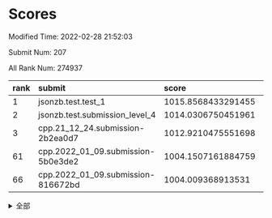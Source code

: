 # Scores

Modified Time: 2022-02-28 21:52:03

Submit Num: 207

All Rank Num: 274937

| rank |               submit               |       score        |       sigma        | pk_num |
| :--- | :--------------------------------- | :----------------- | :----------------- | :----- |
| 1    | jsonzb.test.test_1                 | 1015.8568433291455 | 0.8598493660942715 | 5309   |
| 2    | jsonzb.test.submission_level_4     | 1014.0306750451961 | 0.8322574780366667 | 5317   |
| 3    | cpp.21_12_24.submission-2b2ea0d7   | 1012.9210475551698 | 0.7928462448845088 | 5315   |
| 61   | cpp.2022_01_09.submission-5b0e3de2 | 1004.1507161884759 | 0.7151039468630678 | 5314   |
| 66   | cpp.2022_01_09.submission-816672bd | 1004.009368913531  | 0.7254722536113574 | 5316   |


<details>
<summary>全部</summary>

| rank |                 submit                 |       score        |       sigma        | pk_num |
| :--- | :------------------------------------- | :----------------- | :----------------- | :----- |
| 1    | jsonzb.test.test_1                     | 1015.8568433291455 | 0.8598493660942715 | 5309   |
| 2    | jsonzb.test.submission_level_4         | 1014.0306750451961 | 0.8322574780366667 | 5317   |
| 3    | cpp.21_12_24.submission-2b2ea0d7       | 1012.9210475551698 | 0.7928462448845088 | 5315   |
| 4    | gobigger.level_3.submission_level_3_25 | 1011.9871843155122 | 0.7581476512188705 | 5313   |
| 5    | gobigger.level_3.submission_level_3_24 | 1011.9703574835098 | 0.7843199803786612 | 5314   |
| 6    | gobigger.level_3.submission_level_3_3  | 1011.9098379476363 | 0.7698502051954482 | 5311   |
| 7    | gobigger.level_3.submission_level_3_42 | 1011.6479475758888 | 0.7862595491835476 | 5315   |
| 8    | gobigger.level_3.submission_level_3_5  | 1011.494510640118  | 0.7958632935163737 | 5311   |
| 9    | gobigger.level_3.submission_level_3_40 | 1011.4045582269151 | 0.7684737209601596 | 5316   |
| 10   | gobigger.level_3.submission_level_3_11 | 1011.2739351381973 | 0.7767474221560761 | 5309   |
| 11   | gobigger.level_3.submission_level_3_23 | 1011.248878659891  | 0.7541906023919622 | 5313   |
| 12   | gobigger.level_3.submission_level_3_28 | 1011.2123533447451 | 0.7606740348362737 | 5312   |
| 13   | gobigger.level_3.submission_level_3_43 | 1011.1920947818965 | 0.7720742673417038 | 5316   |
| 14   | gobigger.level_3.submission_level_3_29 | 1011.1607680683763 | 0.7843238928828868 | 5306   |
| 15   | gobigger.level_3.submission_level_3_37 | 1011.1555378268616 | 0.7844895025597598 | 5312   |
| 16   | gobigger.level_3.submission_level_3_33 | 1011.0088343785624 | 0.7834913626001166 | 5315   |
| 17   | gobigger.level_3.submission_level_3_0  | 1010.9631127990726 | 0.7815495967568851 | 5315   |
| 18   | gobigger.level_3.submission_level_3_34 | 1010.9097872144432 | 0.7737470086898235 | 5311   |
| 19   | gobigger.level_3.submission_level_3_20 | 1010.8585310306137 | 0.8021581335136592 | 5310   |
| 20   | gobigger.level_3.submission_level_3_19 | 1010.7543695494892 | 0.7582997053406066 | 5317   |
| 21   | gobigger.level_3.submission_level_3_15 | 1010.6265304443485 | 0.7867052409170971 | 5309   |
| 22   | gobigger.level_3.submission_level_3_22 | 1010.4902624748142 | 0.7754653974141464 | 5314   |
| 23   | gobigger.level_3.submission_level_3_36 | 1010.4292261091482 | 0.7671741343523877 | 5312   |
| 24   | gobigger.level_3.submission_level_3_41 | 1010.4154539606203 | 0.742084410747525  | 5313   |
| 25   | gobigger.level_3.submission_level_3_16 | 1010.3655501817032 | 0.7614113048267986 | 5314   |
| 26   | gobigger.level_3.submission_level_3_8  | 1010.3626802739906 | 0.7706101075567423 | 5315   |
| 27   | gobigger.level_3.submission_level_3_4  | 1010.205834570033  | 0.7487366759237738 | 5316   |
| 28   | gobigger.level_3.submission_level_3_2  | 1010.1839266563004 | 0.7813940003001737 | 5314   |
| 29   | gobigger.level_3.submission_level_3_48 | 1010.1388557199216 | 0.7643422066678318 | 5309   |
| 30   | gobigger.level_3.submission_level_3_35 | 1010.0693893820558 | 0.7526131224529529 | 5315   |
| 31   | gobigger.level_3.submission_level_3_1  | 1009.9912408684646 | 0.7764531451370725 | 5319   |
| 32   | gobigger.level_3.submission_level_3_10 | 1009.9482759006546 | 0.7283745571795515 | 5308   |
| 33   | gobigger.level_3.submission_level_3_17 | 1009.8791541516835 | 0.7657058550421729 | 5307   |
| 34   | gobigger.level_3.submission_level_3_30 | 1009.8782629514718 | 0.7531432131373187 | 5310   |
| 35   | gobigger.level_3.submission_level_3_39 | 1009.8289010694868 | 0.7568705383719856 | 5312   |
| 36   | gobigger.level_3.submission_level_3_14 | 1009.8098513641148 | 0.7639034977033954 | 5312   |
| 37   | gobigger.level_3.submission_level_3_47 | 1009.7928320758131 | 0.7409713743577098 | 5310   |
| 38   | gobigger.level_3.submission_level_3_45 | 1009.7593695716774 | 0.7571061123919933 | 5307   |
| 39   | gobigger.level_3.submission_level_3_44 | 1009.7443633781237 | 0.7553707381516626 | 5310   |
| 40   | gobigger.level_3.submission_level_3_46 | 1009.7156532676881 | 0.7471712387863637 | 5312   |
| 41   | gobigger.level_3.submission_level_3_49 | 1009.706265474808  | 0.7533813905204656 | 5311   |
| 42   | gobigger.level_3.submission_level_3_12 | 1009.6897516388069 | 0.7609049450946614 | 5314   |
| 43   | gobigger.level_3.submission_level_3_18 | 1009.6018720142475 | 0.7593882341993295 | 5311   |
| 44   | gobigger.level_3.submission_level_3_27 | 1009.4088502893578 | 0.7487818007548162 | 5316   |
| 45   | gobigger.level_3.submission_level_3_38 | 1009.2884390552384 | 0.7355226924845474 | 5317   |
| 46   | gobigger.level_3.submission_level_3_31 | 1009.2319643291574 | 0.7481375467013817 | 5308   |
| 47   | gobigger.level_3.submission_level_3_6  | 1009.1215936779345 | 0.7454009610835097 | 5308   |
| 48   | gobigger.level_3.submission_level_3_9  | 1009.0323710602335 | 0.7552842547505619 | 5311   |
| 49   | gobigger.level_3.submission_level_3_13 | 1008.9684155609988 | 0.7487947185969057 | 5314   |
| 50   | gobigger.level_3.submission_level_3_32 | 1008.802526185067  | 0.7595211007606975 | 5312   |
| 51   | gobigger.level_3.submission_level_3_26 | 1008.7843572220962 | 0.7592050919448855 | 5312   |
| 52   | gobigger.level_3.submission_level_3_21 | 1008.7337029914509 | 0.7219058841929187 | 5310   |
| 53   | gobigger.level_3.submission_level_3_7  | 1008.0333636647399 | 0.7401098589990319 | 5314   |
| 54   | gobigger.level_1.submission_level_1_36 | 1005.5916723404079 | 0.7421107601275239 | 5312   |
| 55   | gobigger.level_1.submission_level_1_25 | 1005.1015623258028 | 0.7214283838085093 | 5312   |
| 56   | gobigger.level_1.submission_level_1_47 | 1004.6006662434631 | 0.7082341679244467 | 5313   |
| 57   | gobigger.level_1.submission_level_1_4  | 1004.570247903208  | 0.7042906976980394 | 5313   |
| 58   | gobigger.level_1.submission_level_1_7  | 1004.5646160002384 | 0.7295947537315248 | 5312   |
| 59   | gobigger.level_1.submission_level_1_49 | 1004.410658030858  | 0.7107263856424767 | 5309   |
| 60   | gobigger.level_1.submission_level_1_8  | 1004.2075898997243 | 0.7118916549990031 | 5310   |
| 61   | cpp.2022_01_09.submission-5b0e3de2     | 1004.1507161884759 | 0.7151039468630678 | 5314   |
| 62   | gobigger.level_1.submission_level_1_32 | 1004.125589733887  | 0.7248757807098025 | 5314   |
| 63   | gobigger.level_1.submission_level_1_23 | 1004.074342194055  | 0.7297888027847284 | 5316   |
| 64   | gobigger.level_1.submission_level_1_19 | 1004.013997057729  | 0.721511573012643  | 5312   |
| 65   | gobigger.level_1.submission_level_1_11 | 1004.0106729915833 | 0.7161839823256038 | 5312   |
| 66   | cpp.2022_01_09.submission-816672bd     | 1004.009368913531  | 0.7254722536113574 | 5316   |
| 67   | gobigger.level_1.submission_level_1_35 | 1003.8765164240226 | 0.7238208184323807 | 5313   |
| 68   | gobigger.level_1.submission_level_1_33 | 1003.8489323344472 | 0.7242776441033735 | 5314   |
| 69   | gobigger.level_1.submission_level_1_5  | 1003.8152667624487 | 0.7210201798494948 | 5315   |
| 70   | gobigger.level_1.submission_level_1_0  | 1003.7898552280993 | 0.7145053996156332 | 5311   |
| 71   | gobigger.level_1.submission_level_1_6  | 1003.6289524465119 | 0.7183987351429129 | 5316   |
| 72   | gobigger.level_1.submission_level_1_22 | 1003.5583783407247 | 0.7257417660809881 | 5314   |
| 73   | gobigger.level_1.submission_level_1_14 | 1003.5205949953723 | 0.7145150036058734 | 5313   |
| 74   | gobigger.level_1.submission_level_1_41 | 1003.5082028982105 | 0.7162510570683134 | 5317   |
| 75   | gobigger.level_1.submission_level_1_26 | 1003.461461378514  | 0.7266555899026423 | 5314   |
| 76   | gobigger.level_1.submission_level_1_12 | 1003.4334798547432 | 0.7181838906826954 | 5312   |
| 77   | gobigger.level_1.submission_level_1_31 | 1003.416847141628  | 0.7246466639796224 | 5312   |
| 78   | gobigger.level_1.submission_level_1_21 | 1003.4030450765543 | 0.7151747979327324 | 5316   |
| 79   | gobigger.level_1.submission_level_1_27 | 1003.3772010932524 | 0.7127788319866509 | 5309   |
| 80   | gobigger.level_1.submission_level_1_46 | 1003.3748718307023 | 0.7179005119268714 | 5313   |
| 81   | gobigger.level_1.submission_level_1_43 | 1003.3357064861964 | 0.7157485455224178 | 5315   |
| 82   | gobigger.level_1.submission_level_1_13 | 1003.3329291876753 | 0.7208840087542753 | 5314   |
| 83   | gobigger.level_1.submission_level_1_38 | 1003.3148203927574 | 0.7168142647523766 | 5316   |
| 84   | gobigger.level_1.submission_level_1_3  | 1003.2880671428222 | 0.717870953000512  | 5311   |
| 85   | gobigger.level_1.submission_level_1_17 | 1003.2562125553878 | 0.7083152881435131 | 5318   |
| 86   | gobigger.level_1.submission_level_1_39 | 1003.2525199189447 | 0.7095973249030689 | 5314   |
| 87   | gobigger.level_1.submission_level_1_18 | 1003.2389075061641 | 0.7086611070360834 | 5318   |
| 88   | gobigger.level_1.submission_level_1_28 | 1003.1369327124274 | 0.7152526764801066 | 5318   |
| 89   | gobigger.level_1.submission_level_1_10 | 1003.0814147129487 | 0.7213944510760237 | 5310   |
| 90   | gobigger.level_1.submission_level_1_2  | 1003.0490491589588 | 0.7223899669702323 | 5311   |
| 91   | gobigger.level_1.submission_level_1_48 | 1003.0428820517359 | 0.7202581426658329 | 5312   |
| 92   | gobigger.level_1.submission_level_1_1  | 1002.9848333721555 | 0.7074187211099223 | 5315   |
| 93   | gobigger.level_1.submission_level_1_37 | 1002.9798781483157 | 0.7280034475592654 | 5313   |
| 94   | gobigger.level_1.submission_level_1_34 | 1002.9379148654474 | 0.7153594994993966 | 5312   |
| 95   | gobigger.level_1.submission_level_1_45 | 1002.9238041128573 | 0.7341896103188656 | 5315   |
| 96   | gobigger.level_1.submission_level_1_20 | 1002.7044318282594 | 0.7096681046602382 | 5310   |
| 97   | gobigger.level_1.submission_level_1_30 | 1002.6274556892652 | 0.7196327494598579 | 5309   |
| 98   | gobigger.level_1.submission_level_1_29 | 1002.6257957110811 | 0.7113490253344198 | 5316   |
| 99   | gobigger.level_1.submission_level_1_42 | 1002.5886113095587 | 0.729681048459822  | 5315   |
| 100  | gobigger.level_1.submission_level_1_9  | 1002.5147865904654 | 0.720193184346142  | 5312   |
| 101  | gobigger.level_1.submission_level_1_24 | 1002.3267760750589 | 0.7168684939742369 | 5312   |
| 102  | gobigger.level_1.submission_level_1_40 | 1002.0947788603415 | 0.7151901622937208 | 5316   |
| 103  | gobigger.level_1.submission_level_1_44 | 1002.0169158101677 | 0.7174615241612444 | 5311   |
| 104  | gobigger.level_1.submission_level_1_16 | 1001.8362394719068 | 0.7063089072451668 | 5312   |
| 105  | gobigger.level_1.submission_level_1_15 | 1001.049869555378  | 0.7224457762246524 | 5309   |
| 106  | gobigger.random.submission_random_40   | 997.2609218681558  | 0.707868469482051  | 5317   |
| 107  | gobigger.random.submission_random_16   | 997.1565120036697  | 0.7133554346118112 | 5309   |
| 108  | gobigger.random.submission_random_31   | 997.0648173167477  | 0.7273712952483506 | 5314   |
| 109  | gobigger.random.submission_random_24   | 996.9588033280858  | 0.7037908391109843 | 5311   |
| 110  | gobigger.random.submission_random_18   | 996.9381096716593  | 0.7125031243351072 | 5312   |
| 111  | gobigger.random.submission_random_20   | 996.8786617347477  | 0.713276727512533  | 5315   |
| 112  | gobigger.random.submission_random_36   | 996.8646286376147  | 0.7145525542394306 | 5315   |
| 113  | gobigger.random.submission_random_43   | 996.8384212000697  | 0.7080900402815679 | 5313   |
| 114  | gobigger.random.submission_random_45   | 996.8032128099471  | 0.7120637161227974 | 5314   |
| 115  | gobigger.random.submission_random_49   | 996.716888566649   | 0.7135002071479317 | 5317   |
| 116  | gobigger.random.submission_random_4    | 996.5426044538642  | 0.7088238745621627 | 5310   |
| 117  | gobigger.random.submission_random_39   | 996.5212366398143  | 0.7167896928117309 | 5312   |
| 118  | gobigger.random.submission_random_0    | 996.4961649013959  | 0.703335629221933  | 5309   |
| 119  | gobigger.random.submission_random_5    | 996.4601974603097  | 0.7068444488614679 | 5314   |
| 120  | gobigger.random.submission_random_12   | 996.4440481951293  | 0.717175609229037  | 5311   |
| 121  | gobigger.random.submission_random_42   | 996.3501568667734  | 0.7125685523181333 | 5311   |
| 122  | gobigger.random.submission_random_10   | 996.2734949822196  | 0.712999733787569  | 5314   |
| 123  | gobigger.random.submission_random_2    | 996.2578831049024  | 0.7204090882043184 | 5312   |
| 124  | gobigger.random.submission_random_21   | 996.2481021712241  | 0.7085883227400016 | 5313   |
| 125  | gobigger.random.submission_random_1    | 996.1953782815561  | 0.7162271295956277 | 5309   |
| 126  | gobigger.random.submission_random_15   | 996.1694494664094  | 0.7093695662036754 | 5315   |
| 127  | gobigger.random.submission_random_35   | 996.162813130968   | 0.7197696464099106 | 5314   |
| 128  | gobigger.random.submission_random_48   | 996.1617559365417  | 0.7088709427641423 | 5310   |
| 129  | gobigger.random.submission_random_19   | 996.1606453144151  | 0.7066760149532714 | 5315   |
| 130  | gobigger.random.submission_random_28   | 996.0826005412979  | 0.7177758183179396 | 5311   |
| 131  | gobigger.random.submission_random_25   | 996.0044922794372  | 0.7192157499189102 | 5315   |
| 132  | gobigger.random.submission_random_33   | 995.9322235805768  | 0.718910093836469  | 5314   |
| 133  | gobigger.random.submission_random_32   | 995.8745473026817  | 0.7207861916725675 | 5311   |
| 134  | gobigger.random.submission_random_9    | 995.7769265057458  | 0.7018211568800581 | 5312   |
| 135  | gobigger.random.submission_random_11   | 995.75477736782    | 0.706338884813932  | 5310   |
| 136  | gobigger.random.submission_random_37   | 995.7474227995538  | 0.7150464809869589 | 5311   |
| 137  | gobigger.random.submission_random_38   | 995.7138890025055  | 0.7294031829657631 | 5310   |
| 138  | gobigger.random.submission_random_34   | 995.6893203815364  | 0.7046504750370023 | 5313   |
| 139  | gobigger.random.submission_random_6    | 995.638039211102   | 0.7160071273836428 | 5313   |
| 140  | gobigger.random.submission_random_27   | 995.6166943032694  | 0.7052527342030032 | 5316   |
| 141  | gobigger.random.submission_random_8    | 995.6114444429904  | 0.702365567616091  | 5310   |
| 142  | gobigger.random.submission_random_22   | 995.5168050122493  | 0.6979650410694774 | 5313   |
| 143  | gobigger.random.submission_random_41   | 995.4431576238482  | 0.7165544856867699 | 5315   |
| 144  | gobigger.random.submission_random_29   | 995.4390442350465  | 0.7177423708250641 | 5318   |
| 145  | gobigger.random.submission_random_17   | 995.3200898971533  | 0.7132072092188595 | 5312   |
| 146  | gobigger.random.submission_random_46   | 995.2359869335087  | 0.7187860528946352 | 5312   |
| 147  | gobigger.random.submission_random_30   | 995.1465310073892  | 0.7210670905012433 | 5311   |
| 148  | gobigger.random.submission_random_7    | 995.064532910568   | 0.7109542085199791 | 5315   |
| 149  | gobigger.random.submission_random_44   | 995.0395150650703  | 0.710329294830351  | 5315   |
| 150  | gobigger.random.submission_random_14   | 994.7660961873931  | 0.705058978764799  | 5315   |
| 151  | gobigger.random.submission_random_47   | 994.6890669375674  | 0.7073027943684926 | 5317   |
| 152  | gobigger.random.submission_random_3    | 994.6363645318762  | 0.7127450829011921 | 5311   |
| 153  | gobigger.random.submission_random_13   | 994.5791521511755  | 0.7169162373028363 | 5317   |
| 154  | gobigger.random.submission_random_23   | 994.5559506175478  | 0.7137413852726681 | 5314   |
| 155  | gobigger.random.submission_random_26   | 994.4358188014584  | 0.7272833794135104 | 5312   |
| 156  | gobigger.level_2.submission_level_2_27 | 993.7048196957403  | 0.7380173716813285 | 5312   |
| 157  | gobigger.level_2.submission_level_2_41 | 993.455044683632   | 0.737504366750075  | 5315   |
| 158  | gobigger.level_2.submission_level_2_20 | 993.4386701286404  | 0.7438793850931996 | 5313   |
| 159  | gobigger.level_2.submission_level_2_21 | 993.4091416081263  | 0.7260190706065673 | 5314   |
| 160  | gobigger.level_2.submission_level_2_28 | 993.311821616048   | 0.7481109674640473 | 5312   |
| 161  | gobigger.level_2.submission_level_2_37 | 993.1160889443585  | 0.7414675362647245 | 5316   |
| 162  | gobigger.level_2.submission_level_2_43 | 992.9951811897315  | 0.7431673253695253 | 5315   |
| 163  | gobigger.level_2.submission_level_2_18 | 992.9621044080637  | 0.732504738141566  | 5316   |
| 164  | gobigger.level_2.submission_level_2_25 | 992.7906707918761  | 0.7245942159926507 | 5310   |
| 165  | gobigger.level_2.submission_level_2_46 | 992.7605874150819  | 0.7488749094085682 | 5311   |
| 166  | gobigger.level_2.submission_level_2_40 | 992.5171301234752  | 0.7422377490754665 | 5311   |
| 167  | gobigger.level_2.submission_level_2_16 | 992.2793745615882  | 0.7380672118016064 | 5312   |
| 168  | gobigger.level_2.submission_level_2_47 | 992.2737011566917  | 0.7424080195007111 | 5312   |
| 169  | gobigger.level_2.submission_level_2_38 | 992.2496487600152  | 0.7613948262600476 | 5311   |
| 170  | gobigger.level_2.submission_level_2_6  | 992.2259240682636  | 0.7542860523252072 | 5311   |
| 171  | gobigger.level_2.submission_level_2_15 | 992.2034104507767  | 0.7517321404164807 | 5311   |
| 172  | gobigger.level_2.submission_level_2_5  | 992.1803013179054  | 0.7499197256865036 | 5308   |
| 173  | gobigger.level_2.submission_level_2_48 | 992.071447536378   | 0.747424654469966  | 5316   |
| 174  | gobigger.level_2.submission_level_2_2  | 992.024320635263   | 0.7452391698224635 | 5310   |
| 175  | gobigger.level_2.submission_level_2_34 | 991.9103496890137  | 0.7593909805934901 | 5310   |
| 176  | gobigger.level_2.submission_level_2_22 | 991.8415799476792  | 0.7399493206278137 | 5315   |
| 177  | gobigger.level_2.submission_level_2_39 | 991.8268097812074  | 0.7562808395101924 | 5313   |
| 178  | gobigger.level_2.submission_level_2_42 | 991.8027196144118  | 0.757041336067368  | 5312   |
| 179  | gobigger.level_2.submission_level_2_11 | 991.7470994084052  | 0.7324054747204639 | 5307   |
| 180  | gobigger.level_2.submission_level_2_10 | 991.7193524654642  | 0.7325769397441686 | 5317   |
| 181  | gobigger.level_2.submission_level_2_12 | 991.7178121257537  | 0.7664396007887511 | 5316   |
| 182  | gobigger.level_2.submission_level_2_0  | 991.7036415761025  | 0.7423401330825198 | 5313   |
| 183  | gobigger.level_2.submission_level_2_31 | 991.596454899172   | 0.754894346563541  | 5315   |
| 184  | gobigger.level_2.submission_level_2_17 | 991.4743820798548  | 0.7523891498139991 | 5311   |
| 185  | gobigger.level_2.submission_level_2_1  | 991.4622975289478  | 0.7516196942534602 | 5313   |
| 186  | gobigger.level_2.submission_level_2_32 | 991.4435845069303  | 0.7414647072230106 | 5311   |
| 187  | gobigger.level_2.submission_level_2_19 | 991.4030507988775  | 0.7402777691704665 | 5317   |
| 188  | gobigger.level_2.submission_level_2_33 | 991.3645814593194  | 0.7469603120988303 | 5317   |
| 189  | gobigger.level_2.submission_level_2_35 | 991.344171458124   | 0.7664847995510233 | 5314   |
| 190  | gobigger.level_2.submission_level_2_49 | 991.3388119100557  | 0.7436537444515607 | 5311   |
| 191  | gobigger.level_2.submission_level_2_30 | 991.2906662452295  | 0.7442901937132284 | 5313   |
| 192  | gobigger.level_2.submission_level_2_23 | 991.1721235645705  | 0.7537830772353351 | 5316   |
| 193  | gobigger.level_2.submission_level_2_44 | 991.0720315394814  | 0.7521864080293856 | 5313   |
| 194  | gobigger.level_2.submission_level_2_8  | 991.0037737598668  | 0.7661903084880256 | 5315   |
| 195  | gobigger.level_2.submission_level_2_3  | 990.8984198481609  | 0.7466197765281625 | 5313   |
| 196  | gobigger.level_2.submission_level_2_7  | 990.7154729345547  | 0.7548609537696228 | 5309   |
| 197  | gobigger.level_2.submission_level_2_45 | 990.684963156279   | 0.7579369631032421 | 5310   |
| 198  | gobigger.level_2.submission_level_2_36 | 990.6787940033649  | 0.7681842379266702 | 5307   |
| 199  | gobigger.level_2.submission_level_2_14 | 990.6311884392939  | 0.7663906286266295 | 5313   |
| 200  | gobigger.level_2.submission_level_2_29 | 990.4317640237036  | 0.766213408387041  | 5314   |
| 201  | gobigger.level_2.submission_level_2_26 | 990.237318477452   | 0.7769718022202134 | 5314   |
| 202  | gobigger.level_2.submission_level_2_13 | 990.024241575252   | 0.7758374691725294 | 5310   |
| 203  | gobigger.level_2.submission_level_2_24 | 989.9383275032106  | 0.7757991629041244 | 5317   |
| 204  | gobigger.level_2.submission_level_2_9  | 989.9069571988944  | 0.7795029710998114 | 5317   |
| 205  | gobigger.level_2.submission_level_2_4  | 989.4138990455123  | 0.7758469916858131 | 5308   |
| 206  | gobigger.none.submission_none_0        | 976.2794225077403  | 1.3960463884470242 | 5311   |
| 207  | gobigger.none.submission_none_1        | 976.2536723976725  | 1.5133246958268936 | 5313   |

</details>